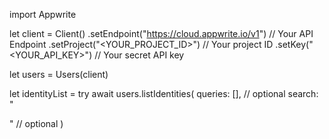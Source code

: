 import Appwrite

let client = Client()
    .setEndpoint("https://cloud.appwrite.io/v1") // Your API Endpoint
    .setProject("&lt;YOUR_PROJECT_ID&gt;") // Your project ID
    .setKey("&lt;YOUR_API_KEY&gt;") // Your secret API key

let users = Users(client)

let identityList = try await users.listIdentities(
    queries: [], // optional
    search: "<SEARCH>" // optional
)

